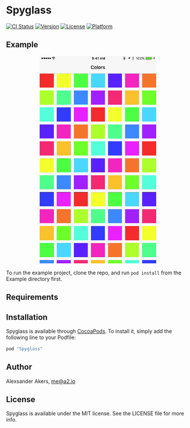 # Spyglass

[![CI Status](http://img.shields.io/travis/a2/Spyglass.svg?style=flat)](https://travis-ci.org/a2/Spyglass)
[![Version](https://img.shields.io/cocoapods/v/Spyglass.svg?style=flat)](http://cocoapods.org/pods/Spyglass)
[![License](https://img.shields.io/cocoapods/l/Spyglass.svg?style=flat)](http://cocoapods.org/pods/Spyglass)
[![Platform](https://img.shields.io/cocoapods/p/Spyglass.svg?style=flat)](http://cocoapods.org/pods/Spyglass)

## Example

<p align="center">
    <img src="spyglass-demo.gif" width="320" />
</p>

To run the example project, clone the repo, and run `pod install` from the Example directory first.

## Requirements

## Installation

Spyglass is available through [CocoaPods](http://cocoapods.org). To install
it, simply add the following line to your Podfile:

```ruby
pod "Spyglass"
```

## Author

Alexsander Akers, me@a2.io

## License

Spyglass is available under the MIT license. See the LICENSE file for more info.
